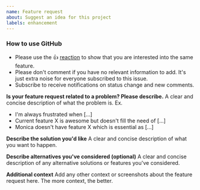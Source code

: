 ```yaml
---
name: Feature request
about: Suggest an idea for this project
labels: enhancement
---
```


<!--
Thanks for filing an issue and for your interest in the project.

Note: This is the **issue tracker of Monica**, please do NOT use this to get answers to your questions or get help for fixing your installation. This is a place to report bugs to developers, after your instance has been debugged.

Please note Monica is a **free and open-source** project. We take our own time to help you, so please, be patient.

-->

<!--- Please keep this note for other contributors -->

### How to use GitHub

- Please use the 👍 [reaction](https://blog.github.com/2016-03-10-add-reactions-to-pull-requests-issues-and-comments/) to show that you are interested into the same feature.
- Please don't comment if you have no relevant information to add. It's just extra noise for everyone subscribed to this issue.
- Subscribe to receive notifications on status change and new comments.

<!--- FEATURE REQUEST: -->

**Is your feature request related to a problem? Please describe.**
A clear and concise description of what the problem is. Ex.

- I'm always frustrated when [...]
- Current feature X is awesome but doesn't fill the need of [...]
- Monica doesn't have feature X which is essential as [...]

**Describe the solution you'd like**
A clear and concise description of what you want to happen.

**Describe alternatives you've considered (optional)**
A clear and concise description of any alternative solutions or features you've considered.

**Additional context**
Add any other context or screenshots about the feature request here. The more context, the better.
